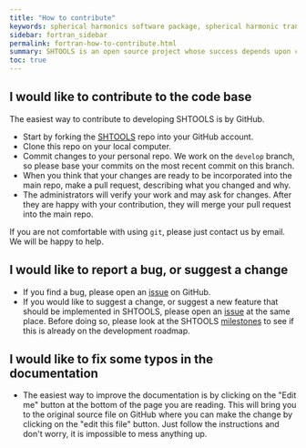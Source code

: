 ```yaml
---
title: "How to contribute"
keywords: spherical harmonics software package, spherical harmonic transform, legendre functions, multitaper spectral analysis, fortran, Python, gravity, magnetic field
sidebar: fortran_sidebar
permalink: fortran-how-to-contribute.html
summary: SHTOOLS is an open source project whose success depends upon contributions from people like you. Even if you can not contribute code, you can report issues at GitHub and help us improve the documentation.
toc: true
---
```


## I would like to contribute to the code base

The easiest way to contribute to developing SHTOOLS is by GitHub.

* Start by forking the [SHTOOLS](https://github.com/SHTOOLS/SHTOOLS) repo into your GitHub account.
* Clone this repo on your local computer.
* Commit changes to your personal repo. We work on the `develop` branch, so please base your commits on the most recent commit on this branch.
* When you think that your changes are ready to be incorporated into the main repo, make a pull request, describing what you changed and why. 
* The administrators will verify your work and may ask for changes. After they are happy with your contribution, they will merge your pull request into the main repo.

If you are not comfortable with using `git`, please just contact us by email. We will be happy to help.

## I would like to report a bug, or suggest a change

* If you find a bug, please open an [issue](https://github.com/SHTOOLS/SHTOOLS/issues) on GitHub.
* If you would like to suggest a change, or suggest a new feature that should be implemented in SHTOOLS, please open an [issue](https://github.com/SHTOOLS/SHTOOLS/issues) at the same place. Before doing so, please look at the SHTOOLS [milestones](https://github.com/SHTOOLS/SHTOOLS/milestones) to see if this is already on the development roadmap.

## I would like to fix some typos in the documentation

* The easiest way to improve the documentation is by clicking on the "Edit me" button at the bottom of the page you are reading. This will bring you to the original source file on GitHub where you can make the change by clicking on the "edit this file" button. Just follow the instructions and don't worry, it is impossible to mess anything up.

